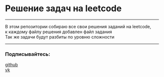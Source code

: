 # Решение задач на leetcode   

<hr>  

В этом репозитории собираю все свои решения заданий на leetcode,  
к каждому файлу решения добавлен файл задания  
Так же задачи будут разбиты по уровню сложности  

<hr>

### Подписывайтесь:  
[github](https://github.com/Garanash)   
[vk](https://vk.com/garanash)